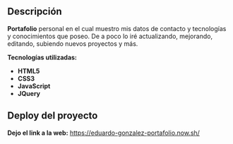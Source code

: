## Descripción

**Portafolio** personal en el cual muestro mis datos de contacto y tecnologías y conocimientos que poseo.
De a poco lo iré actualizando, mejorando, editando, subiendo nuevos proyectos y más.


**Tecnologías utilizadas:**

* **HTML5**
* **CSS3**
* **JavaScript**
* **JQuery**


## Deploy del proyecto

**Dejo el link a la web:** https://eduardo-gonzalez-portafolio.now.sh/
